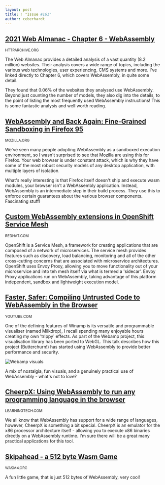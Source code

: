 ```yaml
---
layout: post
title: ! "Issue #161"
author: ceberhardt
---
```


## [2021 Web Almanac - Chapter 6 - WebAssembly](https://almanac.httparchive.org/en/2021/webassembly)

<small>HTTPARCHIVE.ORG</small>

The Web Almanac provides a detailed analysis of a vast quantity (8.2 million) websites. Their analysis covers a wide range of topics, including the various web technologies, user experiencing, CMS systems and more. I've linked directly to Chapter 6, which covers WebAssembly, in quite some detail.

They found that 0.06% of the websites they analysed use WebAssembly. Beyond just counting the number of models, they also dig into the details, to the point of listing the most frequently used WebAssembly instructions! This is some fantastic analysis and well worth reading.

## [WebAssembly and Back Again: Fine-Grained Sandboxing in Firefox 95](https://hacks.mozilla.org/2021/12/webassembly-and-back-again-fine-grained-sandboxing-in-firefox-95/)

<small>MOZILLA.ORG</small>

We've seen many people adopting WebAssembly as a sandboxed execution environment, so I wasn't surprised to see that Mozilla are using this for Firefox. Your web browser is under constant attack, which is why they have some of the most robust security models of any desktop application, with multiple layers of isolation.

What's really interesting is that Firefox itself doesn't ship and execute wasm modules, your browser isn't a WebAssembly application. Instead, WebAssembly is an intermediate step in their build process. They use this to enforce certain guarantees about the various browser components. Fascinating stuff!

## [Custom WebAssembly extensions in OpenShift Service Mesh](https://developers.redhat.com/articles/2021/12/06/custom-webassembly-extensions-openshift-service-mesh?es_id=4c1dcb0c78)

<small>REDHAT.COM</small>

OpenShift is a Service Mesh, a framework for creating applications that are composed of a network of microservices. The service mesh provides features such as discovery, load balancing, monitoring and all of the other cross-cutting concerns that are associated with microservice architectures. OpenShift uses Envoy Proxy, allowing you to move functionality out of your microservice and into teh mesh itself via what is termed a 'sidecar'. Envoy Proxy applications run on WebAssembly, taking advantage of this platform independent, sandbox and lightweight execution model.

## [Faster, Safer: Compiling Untrusted Code to WebAssembly in the Browser](https://www.youtube.com/watch?v=hZzjrgZb-mw&t=1s)

<small>YOUTUBE.COM</small>

One of the defining features of Winamp is its versatile and programmable visualiser (named Milkdrop), I recall spending many enjoyable hours creating my own 'trippy' effects. As part of the Webamp project, this visualisation library has been ported to WebGL. This talk describes  how this project (Butterchurn!) has started using WebAssembly to provide better performance and security.

![Webamp visuals](https://wasmweekly.news/img/147-1.png)

A mix of nostalgia, fun visuals, and a genuinely practical use of WebAssembly - what's not to love?

## [CheerpX: Using WebAssembly to run any programming language in the browser](https://leaningtech.com/run-any-language-in-the-browser-with-cheerpx-webassembly/)

<small>LEARNINGTECH.COM</small>

We all know that WebAssembly has support for a wide range of languages, however, CheerpX is something a bit special. CheerpX is an emulator for the x86 processor architecture itself - allowing you to execute x86 binaries directly on a WebAssembly runtime. I'm sure there will be a great many practical applications for this tool. 

## [Skipahead - a 512 byte Wasm Game](https://wasm4.org/play/skipahead/)

<small>WASM4.ORG</small>

A fun little game, that is just 512 bytes of WebAssembly, very cool!